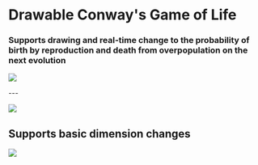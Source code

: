 <h1>Drawable Conway's Game of Life</h1>

<h3>Supports drawing and real-time change to the probability of birth by reproduction and death from overpopulation on the next evolution</h3>

<a href="https://media.giphy.com/media/5UrTXofgRCIu3vBu1B/giphy.gif"><img src="https://media.giphy.com/media/5UrTXofgRCIu3vBu1B/giphy.gif"/></a>

<p>---</p>

<a href="https://media.giphy.com/media/BWKQQRTzf4CCa950SW/giphy.gif"><img src="https://media.giphy.com/media/BWKQQRTzf4CCa950SW/giphy.gif"/></a>

<h2>Supports basic dimension changes</h2>
<img src="https://imgur.com/yOJxM02.png"/>
